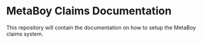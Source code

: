# MetaBoy Claims Documentation
This repository will contain the documentation on how to setup the MetaBoy claims system.
